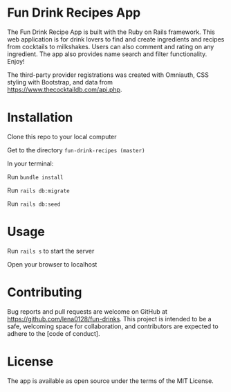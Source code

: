 # Fun Drink Recipes App

The Fun Drink Recipe App is built with the Ruby on Rails framework. This web application is for drink lovers to find and create ingredients and recipes from cocktails to milkshakes. Users can also comment and rating on any ingredient. The app also provides name search and filter functionality. Enjoy!

The third-party provider registrations was created with Omniauth, CSS styling with Bootstrap, and data from https://www.thecocktaildb.com/api.php.

# Installation
Clone this repo to your local computer

Get to the directory `fun-drink-recipes (master)`

In your terminal: 

Run `bundle install`

Run `rails db:migrate`

Run `rails db:seed`

# Usage
Run `rails s` to start the server

Open your browser to localhost

# Contributing
Bug reports and pull requests are welcome on GitHub at https://github.com/lena0128/fun-drinks. This project is intended to be a safe, welcoming space for collaboration, and contributors are expected to adhere to the [code of conduct].

# License
The app is available as open source under the terms of the MIT License.